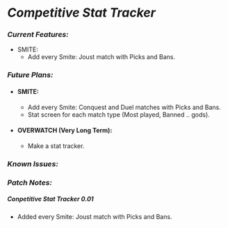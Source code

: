 # **_Competitive Stat Tracker_**


### _Current Features:_
	
   - SMITE:
     - Add every Smite: Joust match with Picks and Bans.

### _Future Plans:_ 
	

  - #### SMITE:

    - Add every Smite: Conquest and Duel matches with Picks and Bans.
    - Stat screen for each match type (Most played, Banned .. gods).

  - #### OVERWATCH (Very Long Term):
		
    - Make a stat tracker.


### _Known Issues:_


### _Patch Notes:_

##### **_Conpetitive Stat Tracker 0.01_**

  - Added every Smite: Joust match with Picks and Bans.

